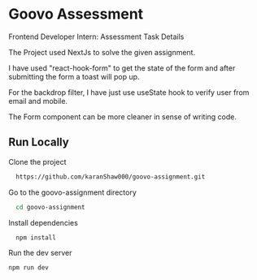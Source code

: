 
# Goovo Assessment

Frontend Developer Intern: Assessment Task Details

The Project used NextJs to solve the given assignment.

I have used "react-hook-form" to get the state of the form and after submitting the form a toast will pop up.

For the backdrop filter, I have just use useState hook to verify user from email and mobile.

The Form component can be more cleaner in sense of writing code.



## Run Locally

Clone the project

```bash
  https://github.com/karanShaw000/goovo-assignment.git
```

Go to the goovo-assignment directory

```bash
  cd goovo-assignment
```

Install dependencies

```bash
  npm install
```

Run the dev server 
   ```sh
   npm run dev
   ```


